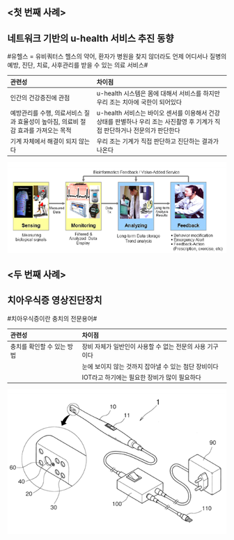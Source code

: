 ## <첫 번째 사례>

## **네트워크 기반의 u-health 서비스 추진 동향**

#유헬스 = 유비쿼터스 헬스의 약어, 환자가 병원을 찾지 않더라도 언제 어디서나 질병의 예방, 진단, 치료, 사후관리를 받을 수 있는 의료 서비스#

|관련성				|차이점				|
|:------------------------------|:------------------------------|
|인간의 건강증진에 관점		|u-health 시스템은 몸에 대해서 서비스를 하지만 우리 조는 치아에 국한이 되어있다|
|예방관리를 수행, 의료서비스 질과 효율성이 높아짐, 의료비 절감 효과를 가져오는 목적|u-health 서비스는 바이오 센서를 이용해서 건강상태를 판별하나 우리 조는 사진촬영 후 기계가 직접 판단하거나 전문의가 판단한다|
|기계 자체에서 해결이 되지 않는다|우리 조는 기계가 직접 판단하고 진단하는 결과가 나온다|

![유헬스 이미지](https://github.com/homaik/STD/blob/master/%EC%9C%A0%ED%97%AC%EC%8A%A4.PNG?raw=true)

## <두 번째 사례>

## **치아우식증 영상진단장치**

#치아우식증이란 충치의 전문용어#

|관련성				|차이점				|
|:------------------------------|:------------------------------|
|충치를 확인할 수 있는 방법     |장비 자체가 일반인이 사용할 수 없는 전문의 사용 기구이다|
|				|눈에 보이지 않는 것까지 잡아낼 수 있는 첨단 장비이다|
|				|IOT라고 하기에는 필요한 장비가 많이 필요하다|

![치아우식증 영상진단장치 이미지](https://github.com/homaik/STD/blob/master/%EC%B9%98%EC%95%84%EC%9A%B0%EC%8B%9D%EC%A6%9D%EC%A7%84%EB%8B%A8%EC%9E%A5%EC%B9%98.PNG?raw=true)


